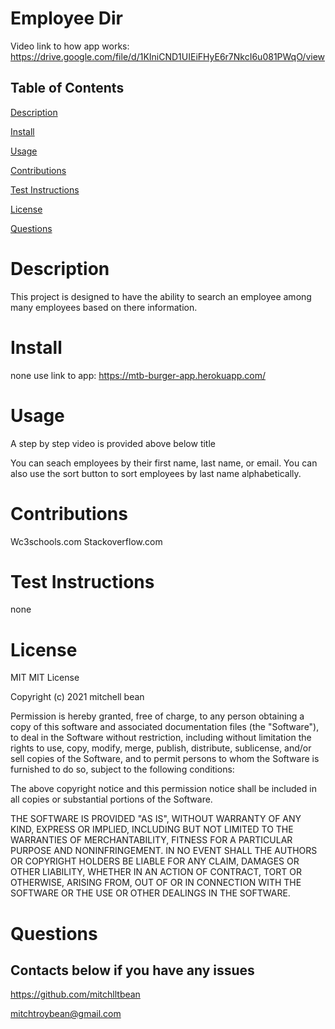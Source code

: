 # Employee Dir

Video link to how app works: https://drive.google.com/file/d/1KIniCND1UIEiFHyE6r7NkcI6u081PWqO/view

## Table of Contents

[Description](#Description)

[Install](#Install)

[Usage](#Usage)

[Contributions](#Contributions)

[Test Instructions](#Test-Instructions)

[License](#License)

[Questions](#Questions)

# Description

This project is designed to have the ability to search an employee among many employees based on there information.

# Install

none use link to app: https://mtb-burger-app.herokuapp.com/

# Usage

A step by step video is provided above below title

You can seach employees by their first name, last name, or email. You can also use the sort button to sort employees by last name alphabetically.

# Contributions

Wc3schools.com Stackoverflow.com

# Test Instructions

none

# License

MIT
MIT License

Copyright (c) 2021 mitchell bean

Permission is hereby granted, free of charge, to any person obtaining a copy
of this software and associated documentation files (the "Software"), to deal
in the Software without restriction, including without limitation the rights
to use, copy, modify, merge, publish, distribute, sublicense, and/or sell
copies of the Software, and to permit persons to whom the Software is
furnished to do so, subject to the following conditions:

The above copyright notice and this permission notice shall be included in all
copies or substantial portions of the Software.

THE SOFTWARE IS PROVIDED "AS IS", WITHOUT WARRANTY OF ANY KIND, EXPRESS OR
IMPLIED, INCLUDING BUT NOT LIMITED TO THE WARRANTIES OF MERCHANTABILITY,
FITNESS FOR A PARTICULAR PURPOSE AND NONINFRINGEMENT. IN NO EVENT SHALL THE
AUTHORS OR COPYRIGHT HOLDERS BE LIABLE FOR ANY CLAIM, DAMAGES OR OTHER
LIABILITY, WHETHER IN AN ACTION OF CONTRACT, TORT OR OTHERWISE, ARISING FROM,
OUT OF OR IN CONNECTION WITH THE SOFTWARE OR THE USE OR OTHER DEALINGS IN THE
SOFTWARE.

# Questions

## Contacts below if you have any issues

https://github.com/mitchlltbean

mitchtroybean@gmail.com
